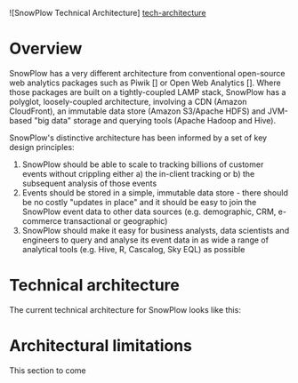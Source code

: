 ![SnowPlow Technical Architecture] [tech-architecture]

# Overview

SnowPlow has a very different architecture from conventional open-source web analytics packages such as Piwik [] or Open Web Analytics []. Where those packages are built on a tightly-coupled LAMP stack, SnowPlow has a polyglot, loosely-coupled architecture, involving a CDN (Amazon CloudFront), an immutable data store (Amazon S3/Apache HDFS) and JVM-based "big data" storage and querying tools (Apache Hadoop and Hive).

SnowPlow's distinctive architecture has been informed by a set of key design principles:

1. SnowPlow should be able to scale to tracking billions of customer events without crippling either a) the in-client tracking or b) the subsequent analysis of those events
2. Events should be stored in a simple, immutable data store - there should be no costly "updates in place" and it should be easy to join the SnowPlow event data to other data sources (e.g. demographic, CRM, e-commerce transactional or geographic)
3. SnowPlow should make it easy for business analysts, data scientists and engineers to query and analyse its event data in as wide a range of analytical tools (e.g. Hive, R, Cascalog, Sky EQL) as possible

# Technical architecture

The current technical architecture for SnowPlow looks like this:

[tech-architecture]: /snowplow/snowplow/wiki/about-snowplow/images/snowplow-tech-architecture.jpg

# Architectural limitations

This section to come